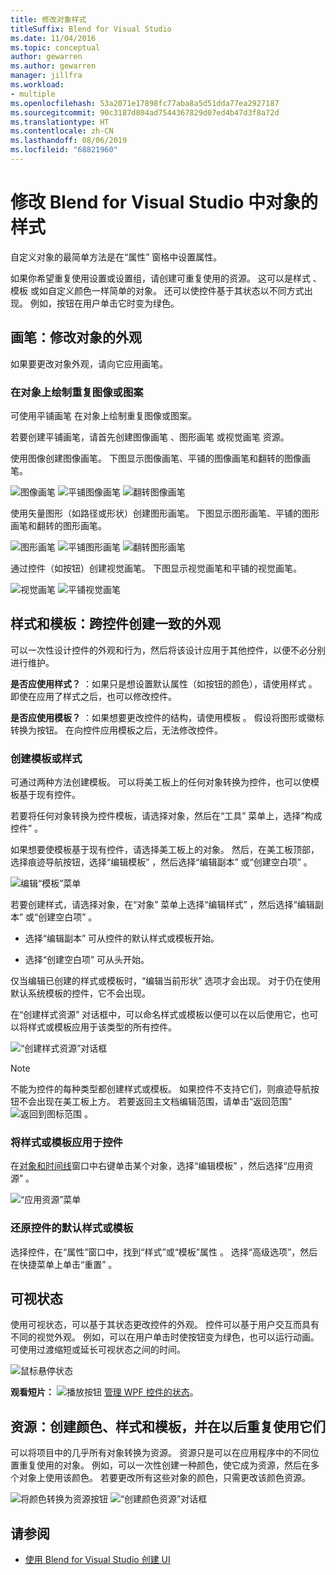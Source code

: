 ```yaml
---
title: 修改对象样式
titleSuffix: Blend for Visual Studio
ms.date: 11/04/2016
ms.topic: conceptual
author: gewarren
ms.author: gewarren
manager: jillfra
ms.workload:
- multiple
ms.openlocfilehash: 53a2071e17898fc77aba8a5d51dda77ea2927187
ms.sourcegitcommit: 90c3187d804ad7544367829d07ed4b47d3f8a72d
ms.translationtype: HT
ms.contentlocale: zh-CN
ms.lasthandoff: 08/06/2019
ms.locfileid: "68821960"
---
```

# <a name="modify-the-style-of-objects-in-blend-for-visual-studio"></a>修改 Blend for Visual Studio 中对象的样式

自定义对象的最简单方法是在“属性”  窗格中设置属性。

如果你希望重复使用设置或设置组，请创建可重复使用的资源。 这可以是样式  、模板  或如自定义颜色一样简单的对象。 还可以使控件基于其状态以不同方式出现。 例如，按钮在用户单击它时变为绿色。

## <a name="brushes-modify-the-appearance-of-an-object"></a>画笔：修改对象的外观

如果要更改对象外观，请向它应用画笔。

### <a name="paint-a-repeating-image-or-pattern-on-an-object"></a>在对象上绘制重复图像或图案

可使用平铺画笔  在对象上绘制重复图像或图案。

若要创建平铺画笔，请首先创建图像画笔  、图形画笔  或视觉画笔  资源。

使用图像创建图像画笔。 下图显示图像画笔、平铺的图像画笔和翻转的图像画笔。

![图像画笔](../designers/media/81f84f56-906d-456b-8288-d77da1e01e31.png) ![平铺图像画笔](../designers/media/d3782ca8-64da-47a4-a095-c6cdd0fa47a2.png) ![翻转图像画笔](../designers/media/38ae3691-f3f1-4a1e-82ca-c7fa164bf56e.png)

使用矢量图形（如路径或形状）创建图形画笔。 下图显示图形画笔、平铺的图形画笔和翻转的图形画笔。

![图形画笔](../designers/media/197666ac-ef57-4c5c-9779-669e991a00a5.png) ![平铺图形画笔](../designers/media/ba09cda3-4cee-40ba-b3d4-edc032158bdc.png) ![翻转图形画笔](../designers/media/15bf6021-620c-4490-9eae-086153d3f14f.png)

通过控件（如按钮）创建视觉画笔。 下图显示视觉画笔和平铺的视觉画笔。

![视觉画笔](../designers/media/fb6c90e0-153c-48fe-b563-e601beac6227.png) ![平铺视觉画笔](../designers/media/e261b99f-7d8f-4d91-bc84-19c7beccc255.png)

## <a name="styles-and-templates-create-a-consistent-look-and-feel-across-controls"></a>样式和模板：跨控件创建一致的外观

可以一次性设计控件的外观和行为，然后将该设计应用于其他控件，以便不必分别进行维护。

**是否应使用样式？** ：如果只是想设置默认属性（如按钮的颜色），请使用样式  。 即使在应用了样式之后，也可以修改控件。

**是否应使用模板？** ：如果想要更改控件的结构，请使用模板  。 假设将图形或徽标转换为按钮。 在向控件应用模板之后，无法修改控件。

### <a name="create-a-template-or-style"></a>创建模板或样式

可通过两种方法创建模板。 可以将美工板上的任何对象转换为控件，也可以使模板基于现有控件。

若要将任何对象转换为控件模板，请选择对象，然后在“工具”  菜单上，选择“构成控件”  。

如果想要使模板基于现有控件，请选择美工板上的对象。 然后，在美工板顶部，选择痕迹导航按钮，选择“编辑模板”  ，然后选择“编辑副本”  或“创建空白项”  。

![编辑“模板”菜单](../designers/media/5ebdb33f-aad2-4c10-a328-5e8b04c56a36.png)

若要创建样式，请选择对象，在“对象”  菜单上选择“编辑样式”  ，然后选择“编辑副本”  或“创建空白项”  。

- 选择“编辑副本”  可从控件的默认样式或模板开始。

- 选择“创建空白项”  可从头开始。

仅当编辑已创建的样式或模板时，“编辑当前形状”  选项才会出现。 对于仍在使用默认系统模板的控件，它不会出现。

在“创建样式资源”  对话框中，可以命名样式或模板以便可以在以后使用它，也可以将样式或模板应用于该类型的所有控件。

![“创建样式资源”对话框](../designers/media/4818ee6a-ce60-4b79-91c8-3b1871829eea.png)

> [!NOTE]
> 不能为控件的每种类型都创建样式或模板。 如果控件不支持它们，则痕迹导航按钮不会出现在美工板上方。
> 若要返回主文档编辑范围，请单击“返回范围”![返回到图标范围](../designers/media/55844eb3-ed98-4f20-aa66-a6f5b23eeb2b.png)  。

### <a name="apply-a-style-or-template-to-a-control"></a>将样式或模板应用于控件

在[对象和时间线](../designers/creating-a-ui-by-using-blend-for-visual-studio.md#objects-and-timeline-window)窗口中右键单击某个对象，选择“编辑模板”  ，然后选择“应用资源”  。

![“应用资源”菜单](../designers/media/dc12debc-7711-47d9-84ce-10322a384397.png)

### <a name="restore-the-default-style-or-template-of-a-control"></a>还原控件的默认样式或模板

选择控件，在“属性”窗口中，找到“样式”或“模板”属性   。 选择“高级选项”，然后在快捷菜单上单击“重置”   。

## <a name="visual-states"></a>可视状态

使用可视状态，可以基于其状态更改控件的外观。 控件可以基于用户交互而具有不同的视觉外观。 例如，可以在用户单击时使按钮变为绿色，也可以运行动画。 可使用过渡缩短或延长可视状态之间的时间。

![鼠标悬停状态](../designers/media/a95c671a-5639-40b9-83db-1e6b214330d5.png)

**观看短片：** ![播放按钮](../designers/media/bldadminconsoleinitialconfigicon.PNG) [管理 WPF 控件的状态](https://www.youtube.com/watch?v=m0PlkF5i6uw)。

## <a name="resources-create-colors-styles-and-templates-and-reuse-them-later"></a>资源：创建颜色、样式和模板，并在以后重复使用它们

可以将项目中的几乎所有对象转换为资源。 资源只是可以在应用程序中的不同位置重复使用的对象。 例如，可以一次性创建一种颜色，使它成为资源，然后在多个对象上使用该颜色。 若要更改所有这些对象的颜色，只需更改该颜色资源。

![将颜色转换为资源按钮](../designers/media/89203705-cf66-46e0-b153-52a23cd744f7.png) ![“创建颜色资源”对话框](../designers/media/6bff8b19-3cd5-41a0-bbf9-ff65532d5aae.png)

## <a name="see-also"></a>请参阅

- [使用 Blend for Visual Studio 创建 UI](../designers/creating-a-ui-by-using-blend-for-visual-studio.md)